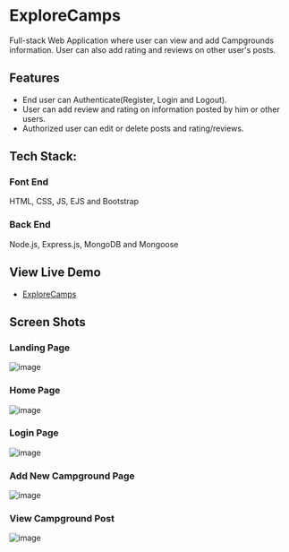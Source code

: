 # ExploreCamps
Full-stack Web Application where user can view and add Campgrounds information. User can also add rating and reviews on other user's posts.

## Features
* End user can Authenticate(Register, Login and Logout).
* User can add review and rating on information posted by him or other users.
* Authorized user can edit or delete posts and rating/reviews.

## Tech Stack: 
### Font End
HTML, CSS, JS, EJS and Bootstrap

### Back End
Node.js, Express.js, MongoDB and Mongoose

## View Live Demo
* [ExploreCamps](https://protected-dusk-63517.herokuapp.com/)

## Screen Shots
### Landing Page 
![image](https://user-images.githubusercontent.com/45028951/113508361-3817f480-956d-11eb-8754-9dfd382d2ab7.png)
### Home Page
![image](https://user-images.githubusercontent.com/45028951/113508453-bd030e00-956d-11eb-9aa6-616a9f4b27ac.png)
### Login Page
![image](https://user-images.githubusercontent.com/45028951/113508405-744b5500-956d-11eb-95eb-3dba8cfec0f1.png)
### Add New Campground Page
![image](https://user-images.githubusercontent.com/45028951/113508735-40712f00-956f-11eb-8ef5-f04fa6cc330b.png)
### View Campground Post
![image](https://user-images.githubusercontent.com/45028951/113508835-e6bd3480-956f-11eb-9251-fe522a0f4a11.png)




